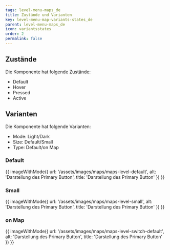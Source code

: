```yaml
---
tags: level-menu-maps_de
title: Zustände und Varianten
key: level-menu-map-variants-states_de
parent: level-menu-maps_de
icon: variantsstates
order: 2
permalink: false  
---
```


## Zustände
Die Komponente hat folgende Zustände:
- Default
- Hover
- Pressed
- Active

## Varianten
Die Komponente hat folgende Varianten:
- Mode: Light/Dark
- Size: Default/Small
- Type: Default/on Map

### Default
{{ imageWithMode({
  url: '/assets/images/maps/maps-level-default',
  alt: 'Darstellung des Primary Button',
  title: 'Darstellung des Primary Button'
}) }}

### Small
{{ imageWithMode({
  url: '/assets/images/maps/maps-level-small',
  alt: 'Darstellung des Primary Button',
  title: 'Darstellung des Primary Button'
}) }}

### on Map
{{ imageWithMode({
  url: '/assets/images/maps/maps-level-switch-default',
  alt: 'Darstellung des Primary Button',
  title: 'Darstellung des Primary Button'
}) }}